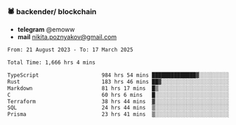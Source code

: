 ### 🕷 backender/ blockchain
- **telegram** @emoww
- **mail** nikita.poznyakov@gmail.com

<!--START_SECTION:waka-->

```txt
From: 21 August 2023 - To: 17 March 2025

Total Time: 1,666 hrs 4 mins

TypeScript                    984 hrs 54 mins ██████████████▓░░░░░░░░░░   58.93 %
Rust                          183 hrs 46 mins ██▓░░░░░░░░░░░░░░░░░░░░░░   11.00 %
Markdown                      81 hrs 17 mins  █▒░░░░░░░░░░░░░░░░░░░░░░░   04.86 %
C                             60 hrs 6 mins   █░░░░░░░░░░░░░░░░░░░░░░░░   03.60 %
Terraform                     38 hrs 44 mins  ▓░░░░░░░░░░░░░░░░░░░░░░░░   02.32 %
SQL                           24 hrs 44 mins  ▒░░░░░░░░░░░░░░░░░░░░░░░░   01.48 %
Prisma                        23 hrs 41 mins  ▒░░░░░░░░░░░░░░░░░░░░░░░░   01.42 %
```

<!--END_SECTION:waka-->




